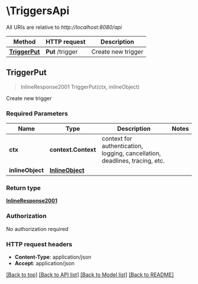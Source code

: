 # \TriggersApi

All URIs are relative to *http://localhost:8080/api*

Method | HTTP request | Description
------------- | ------------- | -------------
[**TriggerPut**](TriggersApi.md#TriggerPut) | **Put** /trigger | Create new trigger



## TriggerPut

> InlineResponse2001 TriggerPut(ctx, inlineObject)

Create new trigger

### Required Parameters


Name | Type | Description  | Notes
------------- | ------------- | ------------- | -------------
**ctx** | **context.Context** | context for authentication, logging, cancellation, deadlines, tracing, etc.
**inlineObject** | [**InlineObject**](InlineObject.md)|  | 

### Return type

[**InlineResponse2001**](inline_response_200_1.md)

### Authorization

No authorization required

### HTTP request headers

- **Content-Type**: application/json
- **Accept**: application/json

[[Back to top]](#) [[Back to API list]](../README.md#documentation-for-api-endpoints)
[[Back to Model list]](../README.md#documentation-for-models)
[[Back to README]](../README.md)

